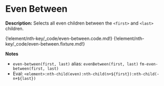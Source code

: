 # Even Between

__Description:__ Selects all even children between the `<first>` and `<last>` children.

{!element/nth-key/_code/even-between.code.md!}
{!element/nth-key/_code/even-between.fixture.md!}

__Notes__

+ `even-between(first, last)` alias: `evenBetween(first, last)` <span data-nbsp="3"></span> `fm-even-between(first, last)`
+ Eval: `<element>:nth-child(even):nth-child(n+${first}):nth-child(-n+${last})`

<div class="cf"></div>
<div class="end"></div>


